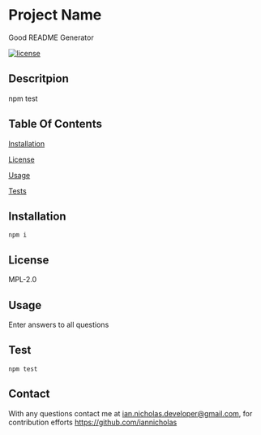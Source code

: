 
  # Project Name
  Good README Generator

  [![license](https://img.shields.io/badge/License-MPL_2.0-brightgreen.svg)](https://opensource.org/licenses/MPL-2.0)
  
  ## Descritpion
  npm test
  ## Table Of Contents
  [Installation](#installation)

  [License](#license)

  [Usage](#usage)

  [Tests](#test)
  ## Installation

  ~~~
  npm i
  ~~~

  ## License
  MPL-2.0

  ## Usage
  Enter answers to all questions
  
  ## Test
  ~~~
  npm test
  ~~~

  ## Contact
  With any questions contact me at <ian.nicholas.developer@gmail.com>, for contribution efforts <https://github.com/iannicholas>
  